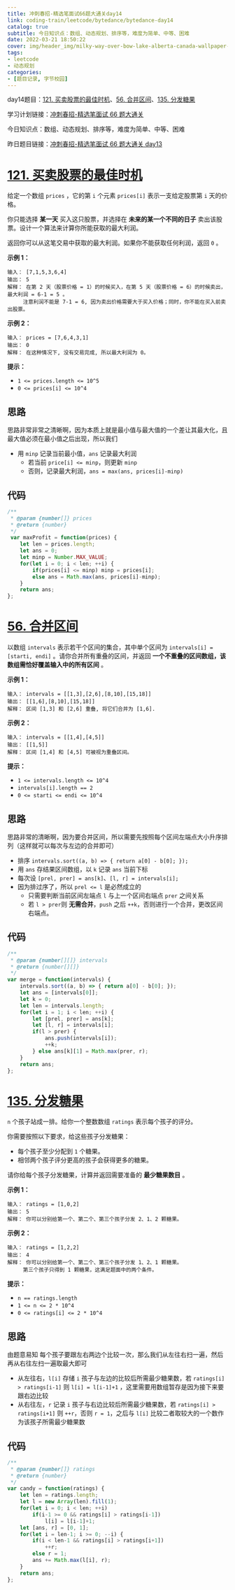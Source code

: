 ```yaml
---
title: 冲刺春招-精选笔面试66题大通关day14
link: coding-train/leetcode/bytedance/bytedance-day14
catalog: true
subtitle: 今日知识点：数组、动态规划、排序等，难度为简单、中等、困难
date: 2022-03-21 18:50:22
cover: img/header_img/milky-way-over-bow-lake-alberta-canada-wallpaper-for-1920x1080-63-873.jpg
tags:
- leetcode
- 动态规划
categories:
- [题目记录, 字节校园]
---
```


day14题目：[121. 买卖股票的最佳时机](https://leetcode-cn.com/problems/best-time-to-buy-and-sell-stock/)、[56. 合并区间](https://leetcode-cn.com/problems/merge-intervals/)、[135. 分发糖果](https://leetcode-cn.com/problems/candy/)

学习计划链接：[冲刺春招-精选笔面试 66 题大通关](https://leetcode-cn.com/study-plan/bytedancecampus/?progress=dcmyjb3)

今日知识点：数组、动态规划、排序等，难度为简单、中等、困难

昨日题目链接：[冲刺春招-精选笔面试 66 题大通关 day13](https://juejin.cn/post/7076832822635266079)

# [121. 买卖股票的最佳时机](https://leetcode-cn.com/problems/best-time-to-buy-and-sell-stock/)

给定一个数组 `prices` ，它的第 `i` 个元素 `prices[i]` 表示一支给定股票第 `i` 天的价格。

你只能选择 **某一天** 买入这只股票，并选择在 **未来的某一个不同的日子** 卖出该股票。设计一个算法来计算你所能获取的最大利润。

返回你可以从这笔交易中获取的最大利润。如果你不能获取任何利润，返回 `0` 。

**示例 1：**

```
输入： [7,1,5,3,6,4]
输出： 5
解释： 在第 2 天（股票价格 = 1）的时候买入，在第 5 天（股票价格 = 6）的时候卖出，最大利润 = 6-1 = 5 。
     注意利润不能是 7-1 = 6, 因为卖出价格需要大于买入价格；同时，你不能在买入前卖出股票。
```

**示例 2：**

```
输入： prices = [7,6,4,3,1]
输出： 0
解释： 在这种情况下, 没有交易完成, 所以最大利润为 0。
```

**提示：**

- `1 <= prices.length <= 10^5`
- `0 <= prices[i] <= 10^4`

## 思路

思路非常非常之清晰啊，因为本质上就是最小值与最大值的一个差让其最大化，且最大值必须在最小值之后出现，所以我们

- 用 `minp` 记录当前最小值，`ans` 记录最大利润
  - 若当前 `price[i] <= minp`，则更新 `minp`
  - 否则，记录最大利润，`ans = max(ans, prices[i]-minp)`

## 代码

```js
/**
 * @param {number[]} prices
 * @return {number}
 */
 var maxProfit = function(prices) {
    let len = prices.length;
    let ans = 0;
    let minp = Number.MAX_VALUE;
    for(let i = 0; i < len; ++i) {
        if(prices[i] <= minp) minp = prices[i];
        else ans = Math.max(ans, prices[i]-minp);
    }
    return ans;
};
```

# [56. 合并区间](https://leetcode-cn.com/problems/merge-intervals/)

以数组 `intervals` 表示若干个区间的集合，其中单个区间为 `intervals[i] = [starti, endi]` 。请你合并所有重叠的区间，并返回 **一个不重叠的区间数组，该数组需恰好覆盖输入中的所有区间** 。

**示例 1：**

```
输入： intervals = [[1,3],[2,6],[8,10],[15,18]]
输出： [[1,6],[8,10],[15,18]]
解释： 区间 [1,3] 和 [2,6] 重叠, 将它们合并为 [1,6].
```

**示例 2：**

```
输入： intervals = [[1,4],[4,5]]
输出： [[1,5]]
解释： 区间 [1,4] 和 [4,5] 可被视为重叠区间。
```

**提示：**

- `1 <= intervals.length <= 10^4`
- `intervals[i].length == 2`
- `0 <= starti <= endi <= 10^4`

## 思路

思路非常的清晰啊，因为要合并区间，所以需要先按照每个区间左端点大小升序排列（这样就可以每次与左边的合并即可）

- 排序 `intervals.sort((a, b) => { return a[0] - b[0]; });`
- 用 `ans` 存结果区间数组，以 `k` 记录 `ans` 当前下标
- 每次设 `[prel, prer] = ans[k]`、`[l, r] = intervals[i];`
- 因为排过序了，所以 `prel <= l` 是必然成立的
  - 只需要判断当前区间左端点 `l` 与上一个区间右端点 `prer` 之间关系
  - 若 `l > prer`则 **无需合并**，`push` 之后 `++k`，否则进行一个合并，更改区间右端点。

## 代码

```js
/**
 * @param {number[][]} intervals
 * @return {number[][]}
 */
var merge = function(intervals) {
    intervals.sort((a, b) => { return a[0] - b[0]; });
    let ans = [intervals[0]];
    let k = 0;
    let len = intervals.length;
    for(let i = 1; i < len; ++i) {
        let [prel, prer] = ans[k];
        let [l, r] = intervals[i];
        if(l > prer) {
            ans.push(intervals[i]);
            ++k;
        } else ans[k][1] = Math.max(prer, r);
    }
    return ans;
};
```

# [135. 分发糖果](https://leetcode-cn.com/problems/candy/)

`n` 个孩子站成一排。给你一个整数数组 `ratings` 表示每个孩子的评分。

你需要按照以下要求，给这些孩子分发糖果：

- 每个孩子至少分配到 `1` 个糖果。
- 相邻两个孩子评分更高的孩子会获得更多的糖果。

请你给每个孩子分发糖果，计算并返回需要准备的 **最少糖果数目** 。

**示例 1：**

```
输入： ratings = [1,0,2]
输出： 5
解释： 你可以分别给第一个、第二个、第三个孩子分发 2、1、2 颗糖果。
```

**示例 2：**

```
输入： ratings = [1,2,2]
输出： 4
解释： 你可以分别给第一个、第二个、第三个孩子分发 1、2、1 颗糖果。
     第三个孩子只得到 1 颗糖果，这满足题面中的两个条件。
```

**提示：**

- `n == ratings.length`
- `1 <= n <= 2 * 10^4`
- `0 <= ratings[i] <= 2 * 10^4`

## 思路

由题意易知 每个孩子要跟左右两边个比较一次，那么我们从左往右扫一遍，然后再从右往左扫一遍取最大即可

- 从左往右，`l[i]` 存储 `i` 孩子与左边的比较后所需最少糖果数，若 `ratings[i] > ratings[i-1]` 则 `l[i] = l[i-1]+1` ，这里需要用数组暂存是因为接下来要跟右边比较
- 从右往左，`r` 记录 `i` 孩子与右边比较后所需最少糖果数，若 `ratings[i] > ratings[i+1]` 则 `++r`，否则 `r = 1`，之后与 `l[i]` 比较二者取较大的一个数作为该孩子所需最少糖果数

## 代码

```js
/**
 * @param {number[]} ratings
 * @return {number}
 */
var candy = function(ratings) {
    let len = ratings.length;
    let l = new Array(len).fill(1);
    for(let i = 0; i < len; ++i) 
        if(i-1 >= 0 && ratings[i] > ratings[i-1]) 
            l[i] = l[i-1]+1;
    let [ans, r] = [0, 1];
    for(let i = len-1; i >= 0; --i) {
        if(i < len-1 && ratings[i] > ratings[i+1])
            ++r;
        else r = 1;
        ans += Math.max(l[i], r);
    }
    return ans;
};
```
